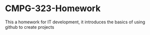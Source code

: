 # CMPG-323-Homework
This a homework for IT development, it introduces the basics of using github to create projects
